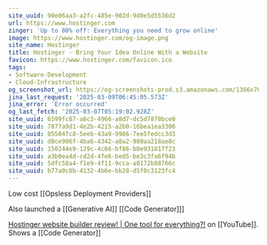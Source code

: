 ```yaml
---
site_uuid: 90e06aa3-a2fc-485e-902d-9d0e5d5536d2
url: https://www.hostinger.com
zinger: 'Up to 80% off: Everything you need to grow online'
image: https://www.hostinger.com/og-image.png
site_name: Hostinger
title: Hostinger - Bring Your Idea Online With a Website
favicon: https://www.hostinger.com/favicon.ico
tags:
- Software-Development
- Cloud-Infrastructure
og_screenshot_url: https://og-screenshots-prod.s3.amazonaws.com/1366x768/80/false/daec7f23677c5fcf685596546919bd5741dea55b32145ccd76da39fb26cad04a.jpeg
jina_last_request: '2025-03-09T06:45:05.573Z'
jina_error: 'Error occurred'
og_last_fetch: '2025-03-07T05:19:02.928Z'
site_uuid: 6599fc87-a8c3-4966-a8d7-dc5d7870bce0
site_uuid: 7877a9d1-4e2b-4215-a2b0-16bea1ea3306
site_uuid: 85584fc8-5eeb-43a9-9986-7ee5fedcc3d3
site_uuid: d8ce906f-4ba6-4342-a8a2-980aa218ae8c
site_uuid: 150244e9-129c-4c66-bf86-b8e931817f23
site_uuid: a3b0ea4d-cd2d-4fe6-bed5-be3c3fa6f94b
site_uuid: 5dfc58a4-f1e9-4f11-9cca-a0172b88766c
site_uuid: b77a0c8b-4132-4b6e-bb28-d5f0c3123fc4
---
```




Low cost [[Opsless Deployment Providers]]

Also launched a [[Generative AI]] [[Code Generator]]]

[Hostinger website builder review! | One tool for everything?!](https://youtu.be/XgqF-I390_w?si=aLem07Yb-YcAZYrt) on [[YouTube]].  Shows a [[Code Generator]]





